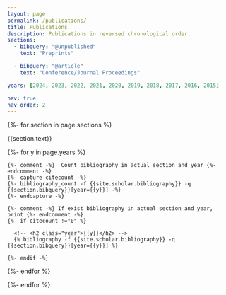 ```yaml
---
layout: page
permalink: /publications/
title: Publications
description: Publications in reversed chronological order.
sections:
  - bibquery: "@unpublished"
    text: "Preprints"

  - bibquery: "@article"
    text: "Conference/Journal Proceedings"

years: [2024, 2023, 2022, 2021, 2020, 2019, 2018, 2017, 2016, 2015]

nav: true
nav_order: 2
---
```


<!-- _pages/publications.md -->
<div class="publications">

{%- for section in page.sections %}
  <a id="{{section.text}}"></a>
  <p class="bibtitle">{{section.text}}</p>
  {%- for y in page.years %}

    {%- comment -%}  Count bibliography in actual section and year {%- endcomment -%}
    {%- capture citecount -%}
    {%- bibliography_count -f {{site.scholar.bibliography}} -q {{section.bibquery}}[year={{y}}] -%}
    {%- endcapture -%}

    {%- comment -%} If exist bibliography in actual section and year, print {%- endcomment -%}
    {%- if citecount !="0" %}

      <!-- <h2 class="year">{{y}}</h2> -->
      {% bibliography -f {{site.scholar.bibliography}} -q {{section.bibquery}}[year={{y}}] %}

    {%- endif -%}

  {%- endfor %}

{%- endfor %}

</div>
